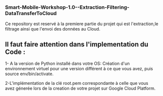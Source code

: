 ### Smart-Mobile-Workshop-1.0--Extraction-Filtering-DataTransferToCloud
 Ce repository est reservé à la premiere partie du projet qui est l'extraction,le filtrage ainsi que l'envoi des données au Cloud.

## Il faut faire attention dans l'implementation du Code :

 1- A la version de Python installé dans votre OS: Création d'un environnement virtuel pour une version différent à ce que vous avez, puis source env/bin/activate.
                                                      
 2-L'implémentation de la clé root.pem correspondante à celle que vous avez génerée lors de la creation de votre projet sur Google Cloud Platform.
 
